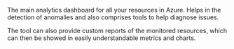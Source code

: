 The main analytics dashboard for all your resources in Azure. Helps in the detection of anomalies and also comprises tools to help diagnose issues.

The tool can also provide custom reports of the monitored resources, which can then be showed in easily understandable metrics and charts.